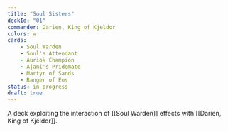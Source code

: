 ```yaml
---
title: "Soul Sisters"
deckId: "01"
commander: Darien, King of Kjeldor
colors: w
cards:
    - Soul Warden
    - Soul's Attendant
    - Auriok Champion
    - Ajani's Pridemate
    - Martyr of Sands
    - Ranger of Eos
status: in-progress
draft: true
---
```


A deck exploiting the interaction of [[Soul Warden]] effects with [[Darien, King of Kjeldor]].